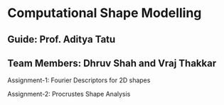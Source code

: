 # Computational Shape Modelling

## Guide: Prof. Aditya Tatu

## Team Members: Dhruv Shah and Vraj Thakkar

Assignment-1: Fourier Descriptors for 2D shapes

Assignment-2: Procrustes Shape Analysis
